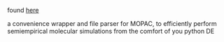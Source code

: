 found [here](https://github.com/Acetylsalicylsaeure/pymopac/)

a convenience wrapper and file parser for MOPAC, to efficiently perform semiempirical molecular simulations from the comfort of you python DE
